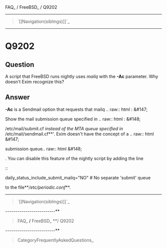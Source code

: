 FAQ\_ / FreeBSD\_ / Q9202

* * * * *

> \`[[Navigation(siblings)]]\`\_

* * * * *

Q9202
=====

Question
--------

A script that FreeBSD runs nightly uses *mailq* with the **-Ac**
parameter. Why doesn't Exim recognize this?

Answer
------

**-Ac** is a Sendmail option that requests that mailq .. raw:: html
:   &\#147;

Show the mail submission queue specified in .. raw:: html
:   &\#148;

/etc/mail/submit.cf *instead of the MTA queue specified in*
/etc/mail/sendmail.cf\*\*'. Exim doesn't have the concept of a .. raw::
html &\#147;

submission queue.. raw:: html &\#148;

. You can disable this feature of the nightly script by adding the line

::

daily\_status\_include\_submit\_mailq="NO" \# No separate 'submit' queue

to the file*\**/etc/periodic.conf*\**.

* * * * *

> \`[[Navigation(siblings)]]\`\_

-------------------------\*\*

> FAQ\_ **/** FreeBSD\_ \*\*/ Q9202

-------------------------\*\*

> CategoryFrequentlyAskedQuestions\_
